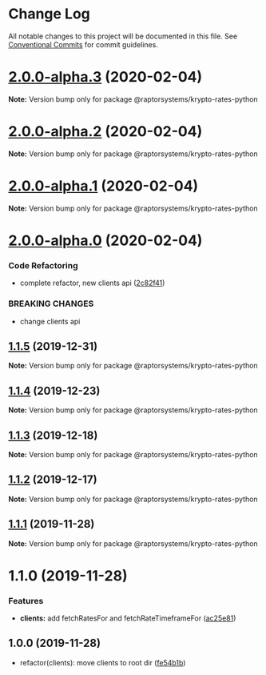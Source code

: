 # Change Log

All notable changes to this project will be documented in this file.
See [Conventional Commits](https://conventionalcommits.org) for commit guidelines.

# [2.0.0-alpha.3](https://github.com/raptorsystems/krypto-rates/compare/@raptorsystems/krypto-rates-python@2.0.0-alpha.2...@raptorsystems/krypto-rates-python@2.0.0-alpha.3) (2020-02-04)

**Note:** Version bump only for package @raptorsystems/krypto-rates-python





# [2.0.0-alpha.2](https://github.com/raptorsystems/krypto-rates/compare/@raptorsystems/krypto-rates-python@2.0.0-alpha.1...@raptorsystems/krypto-rates-python@2.0.0-alpha.2) (2020-02-04)

**Note:** Version bump only for package @raptorsystems/krypto-rates-python





# [2.0.0-alpha.1](https://github.com/raptorsystems/krypto-rates/compare/@raptorsystems/krypto-rates-python@2.0.0-alpha.0...@raptorsystems/krypto-rates-python@2.0.0-alpha.1) (2020-02-04)

**Note:** Version bump only for package @raptorsystems/krypto-rates-python





# [2.0.0-alpha.0](https://github.com/raptorsystems/krypto-rates/compare/@raptorsystems/krypto-rates-python@1.1.5...@raptorsystems/krypto-rates-python@2.0.0-alpha.0) (2020-02-04)


### Code Refactoring

* complete refactor, new clients api ([2c82f41](https://github.com/raptorsystems/krypto-rates/commit/2c82f414314dcbe263ab19cda4838e76754620e3))


### BREAKING CHANGES

* change clients api





## [1.1.5](https://github.com/raptorsystems/krypto-rates/compare/@raptorsystems/krypto-rates-python@1.1.4...@raptorsystems/krypto-rates-python@1.1.5) (2019-12-31)

**Note:** Version bump only for package @raptorsystems/krypto-rates-python





## [1.1.4](https://github.com/raptorsystems/krypto-rates/compare/@raptorsystems/krypto-rates-python@1.1.3...@raptorsystems/krypto-rates-python@1.1.4) (2019-12-23)

**Note:** Version bump only for package @raptorsystems/krypto-rates-python





## [1.1.3](https://github.com/raptorsystems/krypto-rates/compare/@raptorsystems/krypto-rates-python@1.1.2...@raptorsystems/krypto-rates-python@1.1.3) (2019-12-18)

**Note:** Version bump only for package @raptorsystems/krypto-rates-python





## [1.1.2](https://github.com/raptorsystems/krypto-rates/compare/@raptorsystems/krypto-rates-python@1.1.1...@raptorsystems/krypto-rates-python@1.1.2) (2019-12-17)

**Note:** Version bump only for package @raptorsystems/krypto-rates-python





## [1.1.1](https://github.com/raptorsystems/krypto-rates/compare/@raptorsystems/krypto-rates-python@1.1.0...@raptorsystems/krypto-rates-python@1.1.1) (2019-11-28)

**Note:** Version bump only for package @raptorsystems/krypto-rates-python





# 1.1.0 (2019-11-28)


### Features

* **clients:** add fetchRatesFor and fetchRateTimeframeFor ([ac25e81](https://github.com/raptorsystems/krypto-rates/commit/ac25e814b0967f5cc2c5a12fd5fc93ea32d7ba42))





## 1.0.0 (2019-11-28)

* refactor(clients): move clients to root dir ([fe54b1b](https://github.com/raptorsystems/krypto-rates/commit/fe54b1b))
